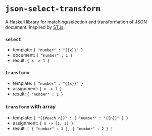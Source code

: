 # `json-select-transform`

A Haskell library for matching/selection and transformation of JSON document.
Inspired by [ST.js](https://selecttransform.github.io/site/).

### `select`
- template: `{ "number" : "{{x}}" }`
- document: `{ "number" : 1 }`
- result: `{ x -> 1 }`

### `transform`
- template: `{ "number" : "{{x}}" }`
- assignment: `{ x -> 1 }`
- result: `{ "number" : 1 }`

### `transform` with array
- template: `{ "{{#each n}}" : { "number" : "{{n}}" } }`
- assignment: `{ n -> [1, 2] }`
- result: `[ { "number" : 1 }, { "number" : 2 } ]`